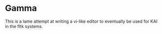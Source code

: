 # Gamma

This is a lame attempt at writing a vi-like editor to eventually 
be used for KAI in the fltk systems.
